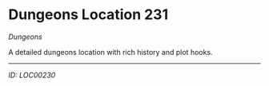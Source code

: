 # Dungeons Location 231

*Dungeons*

A detailed dungeons location with rich history and plot hooks.

---
*ID: LOC00230*
